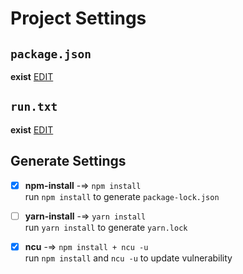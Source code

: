 # Project Settings
## `package.json`
**exist** [EDIT](https://github.com/tamagoez/nodepkg-actions/edit/main/${filepath}/package.json)
## `run.txt`
**exist** [EDIT]()
## Generate Settings
 - [x] **npm-install** -=> `npm install`  
run `npm install` to generate `package-lock.json`

 - [ ] **yarn-install** -=> `yarn install`  
run `yarn install` to generate `yarn.lock`

 - [x] **ncu** -=> `npm install + ncu -u`  
run `npm install` and `ncu -u` to update vulnerability

